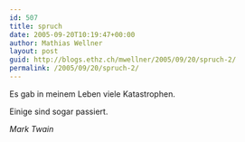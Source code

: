```yaml
---
id: 507
title: spruch
date: 2005-09-20T10:19:47+00:00
author: Mathias Wellner
layout: post
guid: http://blogs.ethz.ch/mwellner/2005/09/20/spruch-2/
permalink: /2005/09/20/spruch-2/
---
```

Es gab in meinem Leben viele Katastrophen. 
  
Einige sind sogar passiert. 

_Mark Twain_